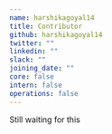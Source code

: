```yaml
---
name: harshikagoyal14
title: Contributor
github: harshikagoyal14
twitter: ""
linkedin: ""
slack: ""
joining_date: ""
core: false
intern: false
operations: false
---
```


Still waiting for this
